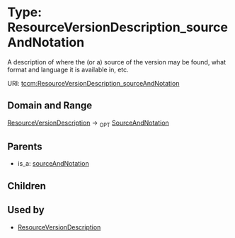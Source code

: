 
# Type: ResourceVersionDescription_sourceAndNotation


A description of where the (or a) source of the version may be found, what format and language it is available in, etc.

URI: [tccm:ResourceVersionDescription_sourceAndNotation](https://hotecosystem.org/tccm/ResourceVersionDescription_sourceAndNotation)


## Domain and Range

[ResourceVersionDescription](ResourceVersionDescription.md) ->  <sub>OPT</sub> [SourceAndNotation](SourceAndNotation.md)

## Parents

 *  is_a: [sourceAndNotation](sourceAndNotation.md)

## Children


## Used by

 * [ResourceVersionDescription](ResourceVersionDescription.md)
